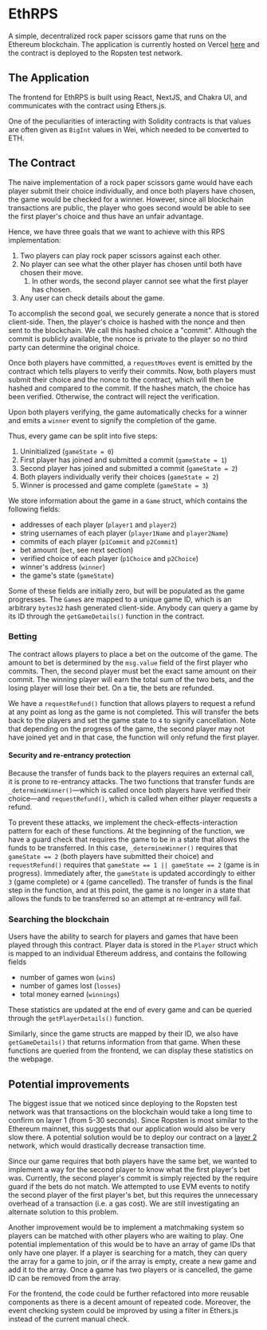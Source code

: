 # EthRPS

A simple, decentralized rock paper scissors game that runs on the Ethereum blockchain. The application is currently hosted on Vercel [here](https://eth-rps.vercel.app/) and the contract is deployed to the Ropsten test network.

## The Application

The frontend for EthRPS is built using React, NextJS, and Chakra UI, and communicates with the contract using Ethers.js.

One of the peculiarities of interacting with Solidity contracts is that values are often given as `BigInt` values in Wei, which needed to be converted to ETH.

## The Contract

The naive implementation of a rock paper scissors game would have each player submit their choice individually,
and once both players have chosen, the game would be checked for a winner. However, since all blockchain transactions are public,
the player who goes second would be able to see the first player's choice and thus have an unfair advantage.

Hence, we have three goals that we want to achieve with this RPS implementation:

1. Two players can play rock paper scissors against each other.
2. No player can see what the other player has chosen until both have chosen their move.
   1. In other words, the second player cannot see what the first player has chosen.
3. Any user can check details about the game.

To accomplish the second goal, we securely generate a nonce that is stored client-side.
Then, the player's choice is hashed with the nonce and then sent to the blockchain. We call this hashed choice a "commit".
Although the commit is publicly available, the nonce is private to the player so no third party can determine the original choice.

Once both players have committed, a `requestMoves` event is emitted by the contract which tells players to verify their commits.
Now, both players must submit their choice and the nonce to the contract, which will then be hashed and compared to the commit.
If the hashes match, the choice has been verified. Otherwise, the contract will reject the verification.

Upon both players verifying, the game automatically checks for a winner and emits a `winner` event to signify the completion of the game.

Thus, every game can be split into five steps:

1. Uninitialized (`gameState = 0`)
2. First player has joined and submitted a commit (`gameState = 1`)
3. Second player has joined and submitted a commit (`gameState = 2`)
4. Both players individually verify their choices (`gameState = 2`)
5. Winner is processed and game complete (`gameState = 3`)

We store information about the game in a `Game` struct, which contains the following fields:

- addresses of each player (`player1` and `player2`)
- string usernames of each player (`player1Name` and `player2Name`)
- commits of each player (`p1Commit` and `p2Commit`)
- bet amount (`bet`, see next section)
- verified choice of each player (`p1Choice` and `p2Choice`)
- winner's address (`winner`)
- the game's state (`gameState`)

Some of these fields are initially zero, but will be populated as the game progresses.
The `Game`s are mapped to a unique game ID, which is an arbitrary `bytes32` hash generated client-side. Anybody can query a game by its ID through the
`getGameDetails()` function in the contract.

### Betting

The contract allows players to place a bet on the outcome of the game. The amount to bet is determined by the `msg.value` field of the first player who commits.
Then, the second player must bet the exact same amount on their commit. The winning player will earn the total sum of the two bets, and the losing player will lose their bet.
On a tie, the bets are refunded.

We have a `requestRefund()` function that allows players to request a refund at any point as long as the game is not completed.
This will transfer the bets back to the players and set the game state to `4` to signify cancellation.
Note that depending on the progress of the game, the second player may not have joined yet and in that case, the function will only
refund the first player.

#### Security and re-entrancy protection

Because the transfer of funds back to the players requires an external call, it is prone to re-entrancy attacks.
The two functions that transfer funds are `_determineWinner()`—which is called once both players have verified their choice—and `requestRefund()`, which is called when either player requests a refund.

To prevent these attacks, we implement the check-effects-interaction pattern for each of these functions.
At the beginning of the function, we have a guard check that requires the game to be in a state that allows the funds to be transferred.
In this case, `_determineWinner()` requires that `gameState == 2` (both players have submitted their choice) and `requestRefund()` requires that `gameState == 1 || gameState == 2` (game is in progress).
Immediately after, the `gameState` is updated accordingly to either `3` (game complete) or `4` (game cancelled).
The transfer of funds is the final step in the function, and at this point, the game is no longer in a state that allows the funds to be transferred
so an attempt at re-entrancy will fail.

### Searching the blockchain

Users have the ability to search for players and games that have been played through this contract. Player data is stored in the `Player` struct which is mapped to an individual Ethereum address, and contains the following fields
- number of games won (`wins`)
- number of games lost (`losses`)
- total money earned (`winnings`)

These statistics are updated at the end of every game and can be queried through the `getPlayerDetails()` function.

Similarly, since the game structs are mapped by their ID, we also have `getGameDetails()` that returns information from that game. When these functions are queried from the frontend, we can display these statistics on the webpage.

## Potential improvements

The biggest issue that we noticed since deploying to the Ropsten test network was that transactions on the blockchain would take a long time to confirm on layer 1 (from 5-30 seconds). Since Ropsten is most similar to the Ethereum mainnet, this suggests that our application would also be very slow there. A potential solution would be to deploy our contract on a [layer 2](https://ethereum.org/en/developers/docs/scaling/layer-2-rollups/) network, which would drastically decrease transaction time.

Since our game requires that both players have the same bet, we wanted to implement a way for the second player to know what the first player's bet was.
Currently, the second player's commit is simply rejected by the require guard if the bets do not match.
We attempted to use EVM events to notify the second player of the first player's bet, but this requires the unnecessary overhead of a transaction (i.e. a gas cost).
We are still investigating an alternate solution to this problem.

Another improvement would be to implement a matchmaking system so players can be matched with other players who are waiting to play.
One potential implementation of this would be to have an array of game IDs that only have one player. If a player is searching for a match,
they can query the array for a game to join, or if the array is empty, create a new game and add it to the array. Once a game has two players or is cancelled,
the game ID can be removed from the array.

For the frontend, the code could be further refactored into more reusable components as there is a decent amount of repeated code. Moreover, the event checking system could be improved by using a filter in Ethers.js instead of the current manual check.

